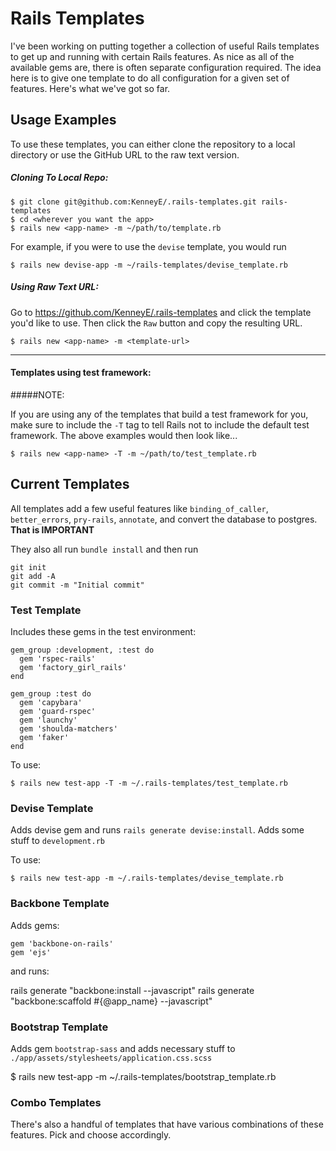 Rails Templates
===============

I've been working on putting together a collection of useful Rails templates to get up and running with certain Rails features.  As nice as all of the available gems are, there is often separate configuration required. The idea here is to give one template to do all configuration for a given set of features.  Here's what we've got so far.

## Usage Examples
To use these templates, you can either clone the repository to a local directory or use the GitHub URL to the raw text version.  

##### Cloning To Local Repo:

    $ git clone git@github.com:KenneyE/.rails-templates.git rails-templates
    $ cd <wherever you want the app>
    $ rails new <app-name> -m ~/path/to/template.rb

For example, if you were to use the `devise` template, you would run

    $ rails new devise-app -m ~/rails-templates/devise_template.rb

##### Using Raw Text URL:

Go to https://github.com/KenneyE/.rails-templates and click the template you'd like to use. Then click the `Raw` button and copy the resulting URL.

    $ rails new <app-name> -m <template-url>

---

#### Templates using test framework:

#####NOTE:

If you are using any of the templates that build a test framework for you, make sure to include the `-T` tag to tell Rails not to include the default test framework. The above examples would then look like...

    $ rails new <app-name> -T -m ~/path/to/test_template.rb


## Current Templates

All templates add a few useful features like `binding_of_caller`, `better_errors`, `pry-rails`, `annotate`, and convert the database to postgres. **That is IMPORTANT**

They also all run `bundle install` and then run

    git init
    git add -A
    git commit -m "Initial commit"

### Test Template

Includes these gems in the test environment:

    gem_group :development, :test do
      gem 'rspec-rails'
      gem 'factory_girl_rails'
    end

    gem_group :test do
      gem 'capybara'
      gem 'guard-rspec'
      gem 'launchy'
      gem 'shoulda-matchers'
      gem 'faker'
    end

To use:

    $ rails new test-app -T -m ~/.rails-templates/test_template.rb

### Devise Template
Adds devise gem and runs `rails generate devise:install`. Adds some stuff to `development.rb`

To use:

    $ rails new test-app -m ~/.rails-templates/devise_template.rb

### Backbone Template

Adds gems:

    gem 'backbone-on-rails'
    gem 'ejs'

and runs:

rails generate "backbone:install --javascript"
rails generate "backbone:scaffold #{@app_name} --javascript"

### Bootstrap Template

Adds gem `bootstrap-sass` and adds necessary stuff to `./app/assets/stylesheets/application.css.scss`

$ rails new test-app -m ~/.rails-templates/bootstrap_template.rb


### Combo Templates

There's also a handful of templates that have various combinations of these features. Pick and choose accordingly.
